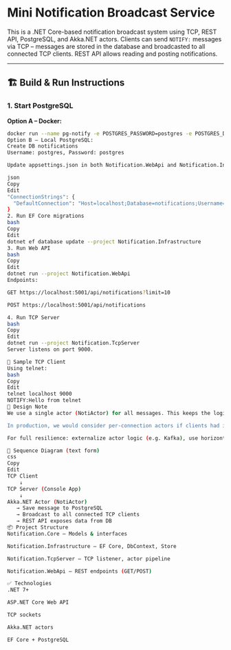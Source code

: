 # Mini Notification Broadcast Service

This is a .NET Core-based notification broadcast system using TCP, REST API, PostgreSQL, and Akka.NET actors. Clients can send `NOTIFY:` messages via TCP – messages are stored in the database and broadcasted to all connected TCP clients. REST API allows reading and posting notifications.

---

## 🏗️ Build & Run Instructions

### 1. Start PostgreSQL

**Option A – Docker:**
```bash
docker run --name pg-notify -e POSTGRES_PASSWORD=postgres -e POSTGRES_DB=notifications -p 5432:5432 -d postgres
Option B – Local PostgreSQL:
Create DB notifications
Username: postgres, Password: postgres

Update appsettings.json in both Notification.WebApi and Notification.Infrastructure:

json
Copy
Edit
"ConnectionStrings": {
  "DefaultConnection": "Host=localhost;Database=notifications;Username=postgres;Password=postgres"
}
2. Run EF Core migrations
bash
Copy
Edit
dotnet ef database update --project Notification.Infrastructure
3. Run Web API
bash
Copy
Edit
dotnet run --project Notification.WebApi
Endpoints:

GET https://localhost:5001/api/notifications?limit=10

POST https://localhost:5001/api/notifications

4. Run TCP Server
bash
Copy
Edit
dotnet run --project Notification.TcpServer
Server listens on port 9000.

🧪 Sample TCP Client
Using telnet:
bash
Copy
Edit
telnet localhost 9000
NOTIFY:Hello from telnet
📘 Design Note
We use a single actor (NotiActor) for all messages. This keeps the logic centralized and avoids actor-to-actor messaging overhead. Since the app uses a single channel and shared state (broadcast to all), there's no need for per-connection actors.

In production, we would consider per-connection actors if clients had isolated state or load balancing needs. To handle back-pressure, we'd implement bounded mailboxes, message rate throttling, or stream-based input. Actor failures are managed via Akka.NET’s built-in supervision: the actor is restarted or escalated based on error type.

For full resilience: externalize actor logic (e.g. Kafka), use horizontally scalable services, and isolate persistence failures from live sessions.

🔁 Sequence Diagram (text form)
css
Copy
Edit
TCP Client
    ↓
TCP Server (Console App)
    ↓
Akka.NET Actor (NotiActor)
   → Save message to PostgreSQL
   → Broadcast to all connected TCP clients
   → REST API exposes data from DB
📦 Project Structure
Notification.Core – Models & interfaces

Notification.Infrastructure – EF Core, DbContext, Store

Notification.TcpServer – TCP listener, actor pipeline

Notification.WebApi – REST endpoints (GET/POST)

✅ Technologies
.NET 7+

ASP.NET Core Web API

TCP sockets

Akka.NET actors

EF Core + PostgreSQL